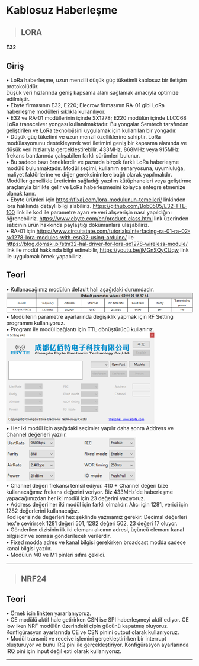 
# Kablosuz Haberleşme

> ## **LORA**

#### E32

## Giriş

• LoRa haberleşme, uzun menzilli düşük güç tüketimli kablosuz bir iletişim protokolüdür. <br> 
Düşük veri hızlarında geniş kapsama alanı sağlamak amacıyla optimize edilmiştir. <br>
• Ebyte firmasının E32, E220; Elecrow firmasının RA-01 gibi LoRa haberleşme modülleri sıklıkla kullanılıyor. <br>
• E32 ve RA-01 modüllerinin içinde SX1278; E220 modülün içinde LLCC68 LoRa transceiver yongası kullanılmaktadır. Bu yongalar Semtech tarafından geliştirilen ve LoRa teknolojisini uygulamak için kullanılan bir yongadır. <br> 
• Düşük güç tüketimi ve uzun menzil özelliklerine sahiptir. LoRa modülasyonunu destekleyerek veri iletimini geniş bir kapsama alanında ve düşük veri hızlarıyla gerçekleştirebilir. 433MHz, 868MHz veya 915MHz frekans bantlarında çalışabilen farklı sürümleri bulunur. <br>
• Bu sadece bazı örneklerdir ve pazarda birçok farklı LoRa haberleşme modülü bulunmaktadır. Modül seçimi, kullanım senaryosuna, uyumluluğa, maliyet faktörlerine ve diğer gereksinimlere bağlı olarak yapılmalıdır. Modüller genellikle üreticinin sağladığı yazılım kütüphaneleri veya geliştirme araçlarıyla birlikte gelir ve LoRa haberleşmesini kolayca entegre etmenize olanak tanır. <br>
• Ebyte ürünleri için https://fixaj.com/lora-modulunun-temelleri/ linkinden lora hakkında detaylı bilgi alabiliriz. https://github.com/Bob0505/E32-TTL-100 link ile kod ile parametre ayarı ve veri alışverişin nasıl yapıldığını öğrenebiliriz. https://www.ebyte.com/en/product-class.html link üzerinden satıcının ürün hakkında paylaştığı dökümanlara ulaşabiliriz. <br>
• RA-01 için https://www.circuitstate.com/tutorials/interfacing-ra-01-ra-02-sx1278-lora-modules-with-esp32-using-arduino/ ile https://blog.domski.pl/stm32-hal-driver-for-lora-sx1278-wireless-module/ link ile modül hakkında bilgi edinebilir, https://youtu.be/jMGnSQyCUqw link ile uygulamalı örnek yapabiliriz. <br>

## Teori

• Kullanacağımız modülün default hali aşağıdaki durumdadır. <br> 
<img src="image\image-1.png" width="550"> <br>
• Modüllerin parametre ayarlarında değişiklik yapmak için RF Setting programını kullanıyoruz. <br>
• Program ile modül bağlantı için TTL dönüştürücü kullanırız. <br>
<img src="image\image-2.png" width="400"> <br>
• Her iki modül için aşağıdaki seçimler yapılır daha sonra Address ve Channel değerleri yazılır. <br> 
<img src="image\image-3.png" width="350"> <br>
• Channel değeri frekansı temsil ediyor. 410 + Channel değeri bize kullanacağımız frekans değerini veriyor. Biz 433MHz'de haberleşme yapacağımızdan her iki modül için 23 değerini yazıyoruz. <br>
• Address değeri her iki modül için farklı olmalıdır. Alıcı için 1281, verici için 1282 değerlerini kullanacağız. <br>
Kod içerisinde değerleri hex şeklinde yazmamız gerekir. Decimal değerleri hex'e çevirirsek 1281 değeri 501, 1282 değeri 502, 23 değeri 17 oluyor. <br> 
• Gönderilen dizisinin ilk iki elemanı alıcının adresi, üçüncü elemanı kanal bilgisidir ve sonrası gönderilecek verilerdir. <br>
• Fixed modda adres ve kanal bilgisi gerekirken broadcast modda sadece kanal bilgisi yazılır. <br> 
• Modülün M0 ve M1 pinleri sıfıra çekildi.

---

> ## **NRF24**

## Teori

• [Örnek](https://youtu.be/O2dg2Eo7vo8) için linkten yararlanıyoruz. <br>
• CE modülü aktif hale getirirken CSN ise SPI haberleşmeyi aktif ediyor. CE low iken NRF modülün üzerindeki çipin gücünü kapatmış oluyoruz. Konfigürasyon ayarlarında CE ve CSN pinini output olarak kullanıyoruz. <br>
• Modül transmit ve receive işlemini gerçekleştirirken bir interrupt oluşturuyor ve bunu IRQ pini ile gerçekleştiriyor. Konfigürasyon ayarlarında IRQ pini için input değil exti olarak kullanıyoruz. <br>

---

<br>